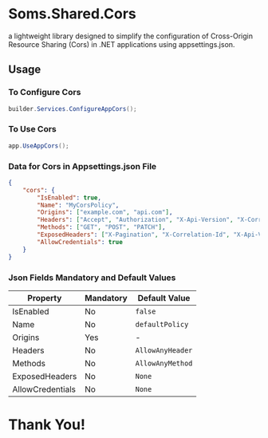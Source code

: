 # Soms.Shared.Cors
a lightweight library designed to simplify the configuration of Cross-Origin Resource Sharing (Cors) in .NET applications using appsettings.json.

## Usage

### To Configure Cors
```csharp
builder.Services.ConfigureAppCors();
```

### To Use Cors
```csharp
app.UseAppCors();
```

### Data for Cors in Appsettings.json File

```json
{
    "cors": {
        "IsEnabled": true,
        "Name": "MyCorsPolicy",
        "Origins": ["example.com", "api.com"],
        "Headers": ["Accept", "Authorization", "X-Api-Version", "X-Correlation-Id"],
        "Methods": ["GET", "POST", "PATCH"],
        "ExposedHeaders": ["X-Pagination", "X-Correlation-Id", "X-Api-Version"],
        "AllowCredentials": true
    }
}
```

### Json Fields Mandatory and Default Values

| Property         | Mandatory  | Default Value     |
|------------------|------------|-------------------|
| IsEnabled        | No         | `false`           |
| Name             | No         | `defaultPolicy`   |
| Origins          | Yes        |  -                |
| Headers          | No         | `AllowAnyHeader`  |
| Methods          | No         | `AllowAnyMethod`  |
| ExposedHeaders   | No         | `None`            |
| AllowCredentials | No         | `None`            |

# Thank You!